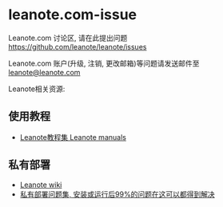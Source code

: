 # leanote.com-issue
Leanote.com 讨论区, 请在此提出问题 https://github.com/leanote/leanote/issues

Leanote.com 账户(升级, 注销, 更改邮箱)等问题请发送邮件至 leanote@leanote.com

Leanote相关资源:
## 使用教程
* [Leanote教程集 Leanote manuals](http://leanote.leanote.com/post/Leanote-manual-project)
## 私有部署
* [Leanote wiki](https://github.com/leanote/leanote/wiki)
* [私有部署问题集, 安装或运行后99%的问题在这可以都得到解决](https://github.com/leanote/leanote/wiki/QA)
